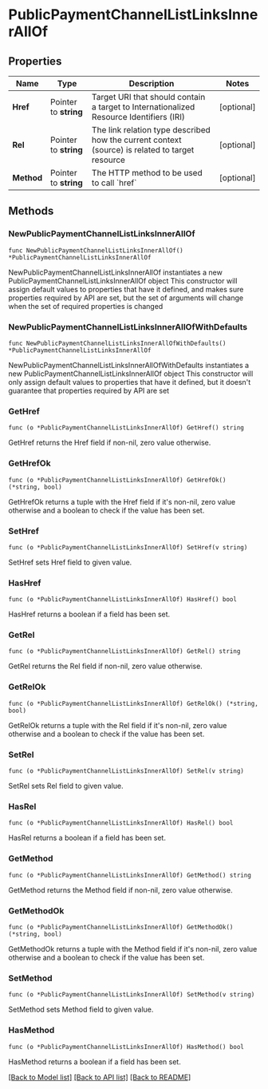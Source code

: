 # PublicPaymentChannelListLinksInnerAllOf

## Properties

Name | Type | Description | Notes
------------ | ------------- | ------------- | -------------
**Href** | Pointer to **string** | Target URI that should contain a target to Internationalized Resource Identifiers (IRI) | [optional] 
**Rel** | Pointer to **string** | The link relation type described how the current context (source) is related to target resource | [optional] 
**Method** | Pointer to **string** | The HTTP method to be used to call &#x60;href&#x60; | [optional] 

## Methods

### NewPublicPaymentChannelListLinksInnerAllOf

`func NewPublicPaymentChannelListLinksInnerAllOf() *PublicPaymentChannelListLinksInnerAllOf`

NewPublicPaymentChannelListLinksInnerAllOf instantiates a new PublicPaymentChannelListLinksInnerAllOf object
This constructor will assign default values to properties that have it defined,
and makes sure properties required by API are set, but the set of arguments
will change when the set of required properties is changed

### NewPublicPaymentChannelListLinksInnerAllOfWithDefaults

`func NewPublicPaymentChannelListLinksInnerAllOfWithDefaults() *PublicPaymentChannelListLinksInnerAllOf`

NewPublicPaymentChannelListLinksInnerAllOfWithDefaults instantiates a new PublicPaymentChannelListLinksInnerAllOf object
This constructor will only assign default values to properties that have it defined,
but it doesn't guarantee that properties required by API are set

### GetHref

`func (o *PublicPaymentChannelListLinksInnerAllOf) GetHref() string`

GetHref returns the Href field if non-nil, zero value otherwise.

### GetHrefOk

`func (o *PublicPaymentChannelListLinksInnerAllOf) GetHrefOk() (*string, bool)`

GetHrefOk returns a tuple with the Href field if it's non-nil, zero value otherwise
and a boolean to check if the value has been set.

### SetHref

`func (o *PublicPaymentChannelListLinksInnerAllOf) SetHref(v string)`

SetHref sets Href field to given value.

### HasHref

`func (o *PublicPaymentChannelListLinksInnerAllOf) HasHref() bool`

HasHref returns a boolean if a field has been set.

### GetRel

`func (o *PublicPaymentChannelListLinksInnerAllOf) GetRel() string`

GetRel returns the Rel field if non-nil, zero value otherwise.

### GetRelOk

`func (o *PublicPaymentChannelListLinksInnerAllOf) GetRelOk() (*string, bool)`

GetRelOk returns a tuple with the Rel field if it's non-nil, zero value otherwise
and a boolean to check if the value has been set.

### SetRel

`func (o *PublicPaymentChannelListLinksInnerAllOf) SetRel(v string)`

SetRel sets Rel field to given value.

### HasRel

`func (o *PublicPaymentChannelListLinksInnerAllOf) HasRel() bool`

HasRel returns a boolean if a field has been set.

### GetMethod

`func (o *PublicPaymentChannelListLinksInnerAllOf) GetMethod() string`

GetMethod returns the Method field if non-nil, zero value otherwise.

### GetMethodOk

`func (o *PublicPaymentChannelListLinksInnerAllOf) GetMethodOk() (*string, bool)`

GetMethodOk returns a tuple with the Method field if it's non-nil, zero value otherwise
and a boolean to check if the value has been set.

### SetMethod

`func (o *PublicPaymentChannelListLinksInnerAllOf) SetMethod(v string)`

SetMethod sets Method field to given value.

### HasMethod

`func (o *PublicPaymentChannelListLinksInnerAllOf) HasMethod() bool`

HasMethod returns a boolean if a field has been set.


[[Back to Model list]](../README.md#documentation-for-models) [[Back to API list]](../README.md#documentation-for-api-endpoints) [[Back to README]](../README.md)


